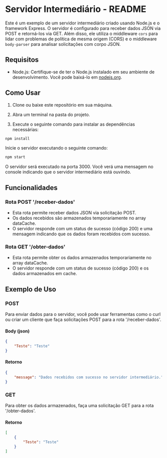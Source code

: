 # Servidor Intermediário - README

Este é um exemplo de um servidor intermediário criado usando Node.js e o framework Express. 
O servidor é configurado para receber dados JSON via POST e retorná-los via GET. 
Além disso, ele utiliza o middleware `cors` para lidar com problemas de política de mesma origem (CORS) e o middleware `body-parser` para analisar solicitações com corpo JSON.

## Requisitos

- Node.js: Certifique-se de ter o Node.js instalado em seu ambiente de desenvolvimento. Você pode baixá-lo em [nodejs.org](https://nodejs.org/).

## Como Usar

1. Clone ou baixe este repositório em sua máquina.

2. Abra um terminal na pasta do projeto.

3. Execute o seguinte comando para instalar as dependências necessárias:

```bash
npm install
```

Inicie o servidor executando o seguinte comando:

```bash
npm start
```

O servidor será executado na porta 3000. Você verá uma mensagem no console indicando que o servidor intermediário está ouvindo.

## Funcionalidades

### Rota POST '/receber-dados'

- Esta rota permite receber dados JSON via solicitação POST.
- Os dados recebidos são armazenados temporariamente no array dataCache.
- O servidor responde com um status de sucesso (código 200) e uma mensagem indicando que os dados foram recebidos com sucesso.


### Rota GET '/obter-dados'
- Esta rota permite obter os dados armazenados temporariamente no array dataCache.
- O servidor responde com um status de sucesso (código 200) e os dados armazenados em cache.

## Exemplo de Uso

### POST
Para enviar dados para o servidor, você pode usar ferramentas como o curl ou criar um cliente que faça solicitações POST para a rota '/receber-dados'.

#### Body (json)

```JSON
{
    "Teste": "Teste"
}
```

#### Retorno

```JSON
{
    "message": "Dados recebidos com sucesso no servidor intermediário."
}
```

### GET
Para obter os dados armazenados, faça uma solicitação GET para a rota '/obter-dados'.

#### Retorno

```JSON
[
    {
        "Teste": "Teste"
    }
]
```